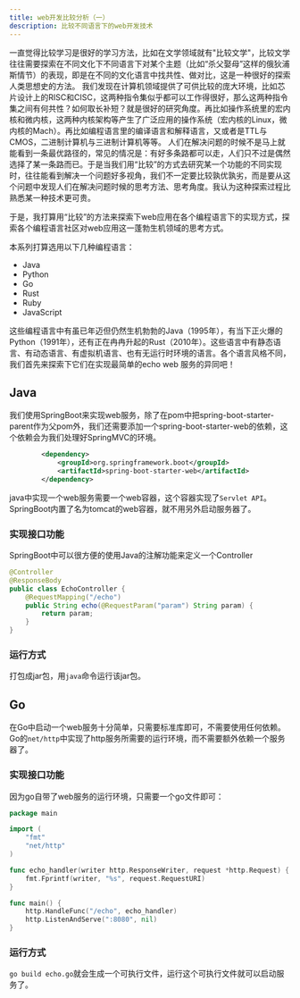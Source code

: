 ```yaml
---
title: web开发比较分析（一） 
description: 比较不同语言下的web开发技术
---
```

一直觉得比较学习是很好的学习方法，比如在文学领域就有"比较文学"，比较文学往往需要探索在不同文化下不同语言下对某个主题（比如“杀父娶母”这样的俄狄浦斯情节）的表现，即是在不同的文化语言中找共性、做对比，这是一种很好的探索人类思想史的方法。
我们发现在计算机领域提供了可供比较的庞大环境，比如芯片设计上的RISC和CISC，这两种指令集似乎都可以工作得很好，那么这两种指令集之间有何共性？如何取长补短？就是很好的研究角度。再比如操作系统里的宏内核和微内核，这两种内核架构等产生了广泛应用的操作系统（宏内核的Linux，微内核的Mach）。再比如编程语言里的编译语言和解释语言，又或者是TTL与CMOS，二进制计算机与三进制计算机等等。
人们在解决问题的时候不是马上就能看到一条最优路径的，常见的情况是：有好多条路都可以走，人们只不过是偶然选择了某一条路而已。于是当我们用“比较”的方式去研究某一个功能的不同实现时，往往能看到解决一个问题好多视角，我们不一定要比较孰优孰劣，而是要从这个问题中发现人们在解决问题时候的思考方法、思考角度。我认为这种探索过程比熟悉某一种技术更可贵。

于是，我打算用“比较”的方法来探索下web应用在各个编程语言下的实现方式，探索各个编程语言社区对web应用这一蓬勃生机领域的思考方式。

本系列打算选用以下几种编程语言：
- Java
- Python
- Go
- Rust
- Ruby
- JavaScript

这些编程语言中有虽已年迈但仍然生机勃勃的Java（1995年），有当下正火爆的Python（1991年），还有正在冉冉升起的Rust（2010年）。这些语言中有静态语言、有动态语言、有虚拟机语言、也有无运行时环境的语言。各个语言风格不同，我们首先来探索下它们在实现最简单的echo web 服务的异同吧！

## Java
我们使用SpringBoot来实现web服务，除了在pom中把spring-boot-starter-parent作为父pom外，我们还需要添加一个spring-boot-starter-web的依赖，这个依赖会为我们处理好SpringMVC的环境。
```xml
		<dependency>
			<groupId>org.springframework.boot</groupId>
			<artifactId>spring-boot-starter-web</artifactId>
		</dependency>
```
java中实现一个web服务需要一个web容器，这个容器实现了`Servlet API`。SpringBoot内置了名为tomcat的web容器，就不用另外启动服务器了。
### 实现接口功能
SpringBoot中可以很方便的使用Java的注解功能来定义一个Controller
```java
@Controller
@ResponseBody
public class EchoController {
    @RequestMapping("/echo")
    public String echo(@RequestParam("param") String param) {
        return param;
    }
}
```
### 运行方式
打包成jar包，用`java`命令运行该jar包。

## Go
在Go中启动一个web服务十分简单，只需要标准库即可，不需要使用任何依赖。Go的`net/http`中实现了http服务所需要的运行环境，而不需要额外依赖一个服务器了。 
### 实现接口功能
因为go自带了web服务的运行环境，只需要一个go文件即可：
```go
package main

import (
	"fmt"
	"net/http"
)

func echo_handler(writer http.ResponseWriter, request *http.Request) {
	fmt.Fprintf(writer, "%s", request.RequestURI)
}

func main() {
	http.HandleFunc("/echo", echo_handler)
	http.ListenAndServe(":8080", nil)
}
```
### 运行方式
`go build echo.go`就会生成一个可执行文件，运行这个可执行文件就可以启动服务了。